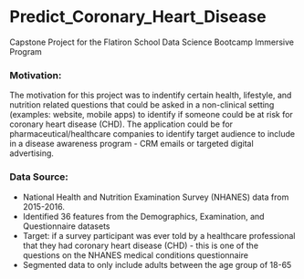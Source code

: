 # Predict_Coronary_Heart_Disease
Capstone Project for the Flatiron School Data Science Bootcamp Immersive Program

### Motivation:
The motivation for this project was to indentify certain health, lifestyle, and nutrition related questions that could be asked in a non-clinical setting (examples: website, mobile apps) to identify if someone could be at risk for coronary heart disease (CHD). The application could be for pharmaceutical/healthcare companies to identify target audience to include in a disease awareness program - CRM emails or targeted digital advertising.

### Data Source:
- National Health and Nutrition Examination Survey (NHANES) data from 2015-2016.
- Identified 36 features from the Demographics, Examination, and Questionnaire datasets
- Target: if a survey participant was ever told by a healthcare professional that they had coronary heart disease (CHD) - this is one of the questions on the NHANES medical conditions questionnaire
- Segmented data to only include adults between the age group of 18-65



